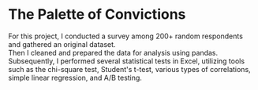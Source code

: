 # The Palette of Convictions
For this project, I conducted a survey among 200+ random respondents and gathered an original dataset.  
Then I cleaned and prepared the data for analysis using pandas.  
Subsequently, I performed several statistical tests in Excel, utilizing tools such as the chi-square test, Student's t-test, various types of correlations, simple linear regression, and A/B testing.
